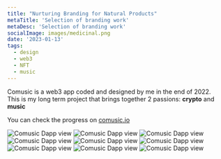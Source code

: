 ```yaml
---
title: "Nurturing Branding for Natural Products" 
metaTitle: 'Selection of branding work'
metaDesc: 'Selection of branding work'
socialImage: images/medicinal.png
date: '2023-01-13'
tags:
  - design
  - web3
  - NFT
  - music
---
```


Comusic is a web3 app coded and designed by me in the end of 2022.  
This is my long term project that brings together 2 passions: **crypto** and **music**

You can check the progress on [comusic.io](http://www.comusic.io)

![Comusic Dapp view](/images/branding/medicinal/tela1.png)
![Comusic Dapp view](/images/branding/medicinal/carimbo.png)
![Comusic Dapp view](/images/branding/medicinal/cartao.jpg)
![Comusic Dapp view](/images/branding/medicinal/celular_post.jpg)
![Comusic Dapp view](/images/branding/medicinal/caixaPapelao.png)
![Comusic Dapp view](/images/branding/medicinal/embalagemPapel.jpg)
![Comusic Dapp view](/images/branding/medicinal/lata.png)
![Comusic Dapp view](/images/branding/medicinal/sacola.png)
![Comusic Dapp view](/images/branding/medicinal/insta_mockup.png)
